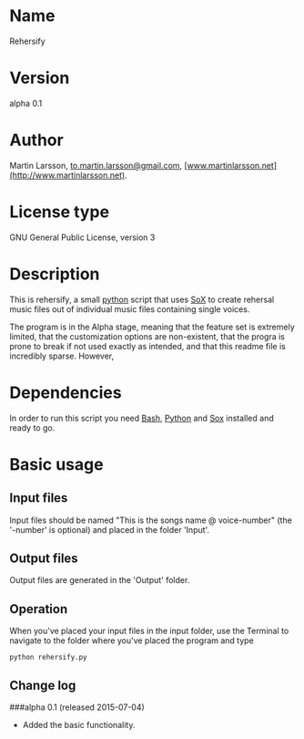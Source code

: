 # Name
Rehersify

# Version
alpha 0.1

# Author
Martin Larsson, to.martin.larsson@gmail.com, [www.martinlarsson.net](http://www.martinlarsson.net).

# License type
GNU Gen­eral Public Li­cense, ver­sion 3

# Description
This is rehersify, a small [python](https://www.python.org) script that uses [SoX](http://sox.sourceforge.net/) to create rehersal music files out of individual music files containing single voices.

The program is in the Alpha stage, meaning that the feature set is extremely limited, that the customization options are non-existent, that the progra is prone to break if not used exactly as intended, and that this readme file is incredibly sparse. However, 

# Dependencies
In order to run this script you need [Bash](https://en.wikipedia.org/wiki/Bash_(Unix_shell)), [Python](https://www.python.org) and [Sox](http://sox.sourceforge.net/) installed and ready to go.

# Basic usage
## Input files
Input files should be named "This is the songs name @ voice-number" (the '-number' is optional) and placed in the folder 'Input'.
## Output files
Output files are generated in the 'Output' folder.
## Operation
When you've placed your input files in the input folder, use the Terminal to navigate to the folder where you've placed the program and type

	python rehersify.py

## Change log
###alpha 0.1 (released 2015-07-04)
- Added the basic functionality.
